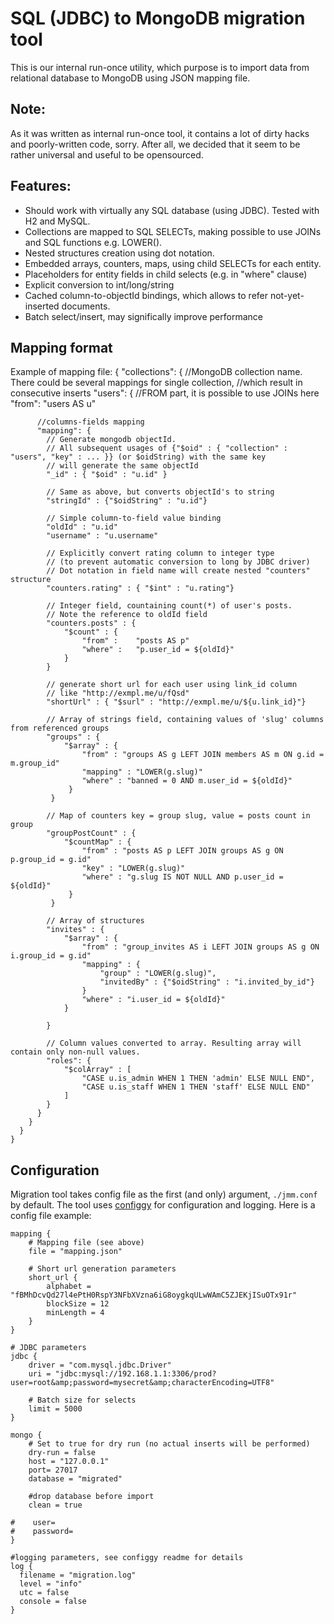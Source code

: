 SQL (JDBC) to MongoDB migration tool
====================================

This is our internal run-once utility, which purpose is to import data from
relational database to MongoDB using JSON mapping file.

Note:
-----
As it was written as internal run-once tool, it contains a lot of dirty hacks and poorly-written code, sorry.
After all, we decided that it seem to be rather universal and useful to be opensourced.

Features:
---------
* Should work with virtually any SQL database (using JDBC). Tested with H2 and MySQL.
* Collections are mapped to SQL SELECTs, making possible to use JOINs and SQL functions e.g. LOWER().
* Nested structures creation using dot notation.
* Embedded arrays, counters, maps, using child SELECTs for each entity.
* Placeholders for entity fields in child selects (e.g. in "where" clause)
* Explicit conversion to int/long/string
* Cached column-to-objectId bindings, which allows to refer not-yet-inserted documents.
* Batch select/insert, may significally improve performance

Mapping format
--------------
Example of mapping file:
    { "collections": {
        //MongoDB collection name. There could be several mappings for single collection,
        //which result in consecutive inserts
        "users": {
          //FROM part, it is possible to use JOINs here
          "from": "users AS u"

          //columns-fields mapping
          "mapping": {
            // Generate mongodb objectId.
            // All subsequent usages of {"$oid" : { "collection" : "users", "key" : ... }} (or $oidString) with the same key
            // will generate the same objectId
            "_id" : { "$oid" : "u.id" }

            // Same as above, but converts objectId's to string
            "stringId" : {"$oidString" : "u.id"}

            // Simple column-to-field value binding
            "oldId" : "u.id"
            "username" : "u.username"

            // Explicitly convert rating column to integer type
            // (to prevent automatic conversion to long by JDBC driver)
            // Dot notation in field name will create nested "counters" structure
            "counters.rating" : { "$int" : "u.rating"}

            // Integer field, countaining count(*) of user's posts.
            // Note the reference to oldId field
            "counters.posts" : {
                "$count" : {
                    "from" :    "posts AS p"
                    "where" :   "p.user_id = ${oldId}"
                }
            }

            // generate short url for each user using link_id column
            // like "http://exmpl.me/u/fQsd"
            "shortUrl" : { "$surl" : "http://exmpl.me/u/${u.link_id}"}

            // Array of strings field, containing values of 'slug' columns from referenced groups
            "groups" : {
                "$array" : {
                    "from" : "groups AS g LEFT JOIN members AS m ON g.id = m.group_id"
                    "mapping" : "LOWER(g.slug)"
                    "where" : "banned = 0 AND m.user_id = ${oldId}"
                 }
             }

            // Map of counters key = group slug, value = posts count in group
            "groupPostCount" : {
                "$countMap" : {
                    "from" : "posts AS p LEFT JOIN groups AS g ON p.group_id = g.id"
                    "key" : "LOWER(g.slug)"
                    "where" : "g.slug IS NOT NULL AND p.user_id = ${oldId}"
                 }
             }

            // Array of structures
            "invites" : {
                "$array" : {
                    "from" : "group_invites AS i LEFT JOIN groups AS g ON i.group_id = g.id"
                    "mapping" : {
                        "group" : "LOWER(g.slug)",
                        "invitedBy" : {"$oidString" : "i.invited_by_id"}
                    }
                    "where" : "i.user_id = ${oldId}"
                }

            }

            // Column values converted to array. Resulting array will contain only non-null values.
            "roles": {
                "$colArray" : [
                    "CASE u.is_admin WHEN 1 THEN 'admin' ELSE NULL END",
                    "CASE u.is_staff WHEN 1 THEN 'staff' ELSE NULL END"
                ]
            }
          }
        }
      }
    }

Configuration
-------------
Migration tool takes config file as the first (and only) argument, `./jmm.conf` by default.
The tool uses [configgy](https://github.com/robey/configgy) for configuration and logging. Here is a config file example:

    mapping {
        # Mapping file (see above)
        file = "mapping.json"

        # Short url generation parameters
        short_url {
            alphabet = "fBMhDcvQd27l4ePtH0RspY3NFbXVzna6iG8oygkqULwWAmC5ZJEKjISuOTx91r"
            blockSize = 12
            minLength = 4
        }
    }

    # JDBC parameters
    jdbc {
        driver = "com.mysql.jdbc.Driver"
        uri = "jdbc:mysql://192.168.1.1:3306/prod?user=root&amp;password=mysecret&amp;characterEncoding=UTF8"

        # Batch size for selects
        limit = 5000
    }

    mongo {
        # Set to true for dry run (no actual inserts will be performed)
        dry-run = false
        host = "127.0.0.1"
        port= 27017
        database = "migrated"

        #drop database before import
        clean = true

    #    user=
    #    password=
    }

    #logging parameters, see configgy readme for details
    log {
      filename = "migration.log"
      level = "info"
      utc = false
      console = false
    }









